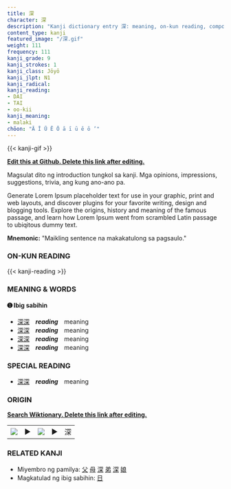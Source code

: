 ```yaml
---
title: 深
character: 深
description: "Kanji dictionary entry 深: meaning, on-kun reading, compounds, origin, related kanji"
content_type: kanji
featured_image: "/深.gif"
weight: 111
frequency: 111
kanji_grade: 9
kanji_strokes: 1
kanji_class: Jōyō
kanji_jlpt: N1
kanji_radical: 
kanji_reading: 
- DAI
- TAI
- oo-kii
kanji_meaning:
- malaki
chōon: "Ā Ī Ū Ē Ō ā ī ū ē ō ’"
---
```

[//]: # (Don't edit the line below. Kanji animated GIF code is automatically generated.)
{{< kanji-gif >}}

[//]: # (Edit below this line.)

**[Edit this at Github. Delete this link after editing.](https://github.com/tim0g/tim/tree/main/content/kanji/深/index.md)**

Magsulat dito ng introduction tungkol sa kanji. Mga opinions, impressions, suggestions, trivia, ang kung ano-ano pa.

Generate Lorem Ipsum placeholder text for use in your graphic, print and web layouts, and discover plugins for your favorite writing, design and blogging tools. Explore the origins, history and meaning of the famous passage, and learn how Lorem Ipsum went from scrambled Latin passage to ubiqitous dummy text.
 
**Mnemonic:** "Maikling sentence na makakatulong sa pagsaulo."

### ON-KUN READING

[//]: # (Don't edit the line below. ON-KUN READING code is automatically generated.)
{{< kanji-reading >}}

### MEANING & WORDS

#### ➊ **Ibig sabihin**
  - [深](../深)[深](../深)　***reading***　meaning
  - [深](../深)[深](../深)　***reading***　meaning
  - [深](../深)[深](../深)　***reading***　meaning
  - [深](../深)[深](../深)　***reading***　meaning

### SPECIAL READING
  - [深](../深)[深](../深)　***reading***　meaning

### ORIGIN

**[Search Wiktionary. Delete this link after editing.](https://wiktionary.org/wiki/深)**
<table class="kanji-table"><tr><td>
<img src="60px-深-bronze.svg.png">
</td><td>▶</td><td>
<img src="60px-深-oracle.svg.png">
</td><td>▶</td>
<td class="kanji-origin">深</td>
</tr></table>

### RELATED KANJI
- Miyembro ng pamilya: [父](../父) [母](../母) [深](../深) [弟](../弟) [深](../深) [娘](../娘)
- Magkatulad ng ibig sabihin: [日](../日)
